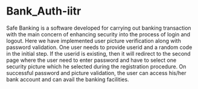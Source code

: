 # Bank_Auth-iitr

Safe Banking is a software developed for carrying out banking transaction with the main concern of enhancing security into the process of login and logout. Here we have implemented user picture verification along with password validation. One user needs to provide userid and a random code in the initial step. If the userid is existing, then it will redirect to the second page where the user need to enter password and have to select one security picture which he selected during the registration procedure. On successful password and picture validation, the user can access his/her bank account and can avail the banking facilities.
